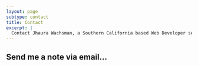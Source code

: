 ```yaml
---
layout: page
subtype: contact
title: Contact
excerpt: |
  Contact Jhaura Wachsman, a Southern California based Web Developer serving Ventura County, Santa Barbara County and International. Top quality mobile-first responsive Web Design.
---
```


## Send me a note via email...